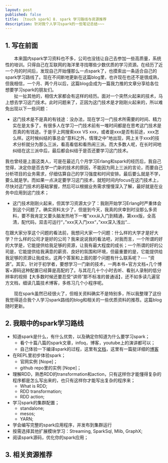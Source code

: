 ```yaml
---
layout: post
published: false
title: ［touch spark］8. spark 学习路线与资源推荐  
description: 针对我个人学习spark的一些笔记总结~~~
---  
```


##  
## 1. 写在前面  
　　本来国内spark学习资料也不多，公司也没钱让自己去参加一些高质量，系统性的培训。只得自己在互联网的海洋里寻找哪些少数优质的学习资源。在经历了近一个月的时间后，发现自己开始懂那么一点spark了，也摸索出一条适合自己的spark学习路线了。现在不间断地更新在这篇blog里，也许现在也还不是很成熟，但我相信，一个月、两个月以后，这篇blog会成为一篇我力推的文章分享给各位想要学习spark的朋友们。   
　　扯一扯其他的，相信大家都会有这样的经历。面对一个突然火起来的技术，马上想去学习这门技术。此时问题来了，正因为这门技术是才刚刚火起来的，所以难免出现以下一些问题：  

- 这门技术是不是真的有钱途：没办法，现在学习一门技术所需要的时间、精力实在是太多了，有很多人在学习一门技术前有一堆时间都是在思考这门技术是否真的有钱途。于是乎上网搜索xxx VS xxx，或者是xxx是否有前途，xxx怎么样。这时候纠结的事总会“意料之外，情理之中”地出现，网上关于xxx的技术分析就分为那么三派，看高看低和看热闹三派。而大多数人呢，在长时间地纠结在这三派中后，最后都会纠结于是否还要学习这门技术。  

>
我也曾经是上面这类人，可是在最近几个月学习Erlang和spark的经历后，我自己觉得，决定你是否去学一门新的技术的原因，不能因为网上三派的言论，而要自己分析项目的业务需求，仔细估算自己的学习强度和时间安排。最后要么就是不学，要么就是学。而如果一点决定要学习这门技术，就短时间内focus在这门技术上，尽快对这门技术的基础掌握，然后可以根据业务需求慢慢深入了解，最好就是在业务中应用到这门技术； 

- 这门技术刚刚火起来，但其学习资源太少了：我刚开始学习Erlang时严重体会到这个问题了。确实资料太少了，但是到今天，我真的庆幸到时没那么多资料，要不我肯定又要头脑发热地下一堆”xxx从入门到精通，第xxx版，全高清，配代码，双击可运行“，”xxx天入门xxx“，”xxx深入浅出“...  

>
在跟大家分享这个问题的看法前，我想问大家一个问题：什么样的大学才是好大学？什么样的公司才是好的公司？我来说说我的看法吧，对我而言，一个所谓的好的大学是，它能提供给我足够的资源，让我有最大程度的成长；一个所谓的好的公司是，它能提供给我满意的薪资、良好的氛围和环境，但最重要的是，它能提供给我足够的资源让我成长。这两个答案和上面的那个问题有什么联系呢？--- “资源”。其实，针对于初学者，要想学习一门新的技术，一两本书+官方文档+几个博客+源码这种配置已经算是高配的了。与其花几十个小时去听、看别人录制的低分辨率的视频【大多数时候还要忍受“讲师”那不标准的普通话】，还不如多读几遍官方文档，细读几篇技术博客，多练习几个小程序呢。

　　现在spark虽然已经很火了，但相关资料确实不是特别多，所以我整理了这份我觉得适合我个人学习spark路线的blog和相关的一些优质资料的推荐。这篇blog随时更新。


## 2. 我眼中的spark学习路线  
- 知道spark是什么，有什么优势，以及确定你知道为什么要学习spark；
    + 看个十篇八篇的spark文章，infoq，博客，youtube上的演讲都可以；
    + 自己体验一下编译spark的过程，这里有[文档](http://spark.apache.org/docs/latest/building-spark.html)，这里有一篇挺详细的[博客](http://blog.csdn.net/book_mmicky/article/details/25714445)
- 在REPL里初步体验spark；
    + 官网实例 [Nope]；
    + github repo里的实例 [Nope]； 
- 理解RDD，熟悉RDD的transformation和action，只有这样你才能懂得复杂的程序都是怎么写出来的，也只有这样你才能写出复杂的程序来；
    + What is RDD;
    + RDD transformation;
    + RDD action;
- 学习spark的集群配置；
    + standalone;
    + mesos;
    + YARN;
- 学会编写完整的spark应用程序，并发布到集群运行
- 按需选择其他扩展模块学习：Streaming, SparkSql, Mlib, GraphX;
- 阅读spark源码，优化你的spark应用；


## 3. 相关资源推荐  














